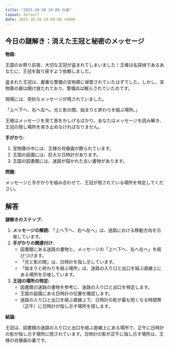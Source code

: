 ```yaml
---
title: "2025-10-28 19:09 の謎"
layout: default
date: 2025-10-28 19:09:00 +0900
---
```

## 今日の謎解き：消えた王冠と秘密のメッセージ

**物語:**

王国のお祭り前夜、大切な王冠が盗まれてしまいました！王様は名探偵であるあなたに、王冠を取り戻すよう依頼しました。

盗まれた王冠は、厳重な警備の宝物庫に保管されていたはずでした。しかし、宝物庫の扉は開け放たれており、警備兵は眠らされていたのです。

現場には、奇妙なメッセージが残されていました。

「上へ下へ、右へ左へ。光と影の間、始まりと終わりを結ぶ場所。」

王様はメッセージを見て首をかしげるばかり。あなたはメッセージを読み解き、王冠の隠し場所を突き止めなければなりません。

**手がかり:**

1.  宝物庫の中には、王様の肖像画が飾られています。
2.  王国の庭園には、巨大な日時計があります。
3.  王国の図書館には、迷路が描かれた古い書物があります。

**問題:**

メッセージと手がかりを組み合わせて、王冠が隠されている場所を特定してください。

## 解答

**謎解きのステップ:**

1.  **メッセージの解読:** 「上へ下へ、右へ左へ」は、迷路における移動方向を示唆しています。
2.  **手がかりの関連付け:**
    *   図書館にある迷路の書物と、メッセージの「上へ下へ、右へ左へ」を結びつけます。
    *   「光と影の間」は、日時計を指し示しています。
    *   「始まりと終わりを結ぶ場所」は、迷路の入り口と出口を結ぶ直線上にある場所を示唆しています。
3.  **王冠の場所の特定:**
    *   図書館の迷路の書物を参考に、迷路の入り口と出口を特定します。
    *   王国の庭園にある日時計の位置を確認します。
    *   迷路の入り口と出口を結ぶ直線上で、日時計の影が最も短くなる時間帯（正午）に日時計が指し示す場所を探します。

**結論:**

王冠は、図書館の迷路の入り口と出口を結ぶ直線上にある場所で、正午に日時計の影が指し示す場所に隠されています。日時計の影が正午に指し示す場所は、王様の肖像画の裏です。
